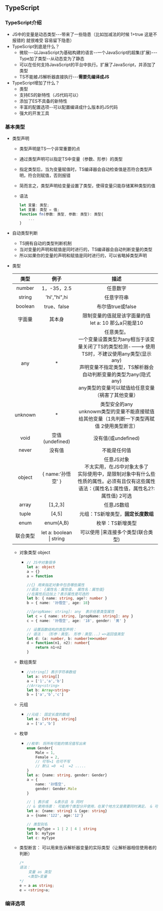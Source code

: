 ## TypeScript

### TypeScript介绍

+ JS中的变量是动态类型---带来了一些隐患（比如加减法的时候 1+true 这是不报错的 就很难受 容易留下隐患）
+ TypeScript到底是什么？
  + 微软---以JavaScript为基础构建的语言--一个JavaScript的超集(扩展)---Type加了类型--从动态变为了静态
  + 可以在任何支持JavaScript的平台中执行。扩展了JavaScript，并添加了类型
  + TS不能被JS解析器直接执行---**需要先编译成JS** 
+ TypeScript增加了什么？
  + 类型
  + 支持ES的新特性（JS代码可以）
  + 添加了ES不具备的新特性
  + 丰富的配置选项--可以配置编译成什么版本的JS代码 
  + 强大的开发工具

### 基本类型

+ 类型声明

  + 类型声明是TS一个非常重要的点

  + 通过类型声明可以指定TS中变量（参数、形参）的类型

  + 指定类型后，当为变量赋值时，TS编译器会自动检查值是否符合类型声明，符合则赋值，否则报错

  + 简而言之，类型声明给变量设置了类型，使得变量只能存储某种类型的值

  + 语法

    ```typescript
    let 变量: 类型;
    let 变量: 类型 = 值;
    function fn(参数: 类型, 参数: 类型): 类型{
        ...
    }
    ```

+ 自动类型判断

  + TS拥有自动的类型判断机制
  + 当对变量的声明和赋值是同时进行的，TS编译器会自动判断变量的类型
  + 所以如果你的变量的声明和赋值是同时进行的，可以省略掉类型声明

+ 类型

  |   类型   |           例子           |                             描述                             |
  | :------: | :----------------------: | :----------------------------------------------------------: |
  |  number  |       1，-35，2.5        |                           任意数字                           |
  |  string  |       'hi',"hi",hi       |                          任意字符串                          |
  | boolean  |       true、false        |                      布尔值true或false                       |
  |  字面量  |          其本身          | 限制变量的值就是该字面量的值<br />let a: 10   那么a只能是10  |
  |   any    |            *             | 任意类型。<br />一个变量设置类型为any相当于该变量关闭了TS的类型检测----> 使用TS时，不建议使用any类型(显示any)<br />声明变量不指定类型，TS解析器会自动判断变量的类型为any(隐式any)<br />any类型的变量可以赋值给任意变量（祸害了其他变量） |
  | unknown  |            *             | 类型安全的any<br />unknowm类型的变量不能直接赋值给其他变量（1先判断一下类型再赋值 2使用类型断言） |
  |   void   |     空值(undefined)      |                     没有值(或undefined)                      |
  |  never   |          没有值          |                         不能是任何值                         |
  |  object  |    { name:'孙悟空' }     | 任意JS对象<br />不太实用，在JS中对象太多了<br />实际使用中，是限制对象中有什么些性质的属性。必须有且仅有这些属性<br />语法：{属性名1:属性值，属性名2?:属性值} 2可选 |
  |  array   |         [1,2,3]          |                          任意JS数组                          |
  |  tuple   |          [4,5]           |              元组：TS新增类型，**固定长度数组**              |
  |   enum   |        enum{A,B}         |                       枚举：TS新增类型                       |
  | 联合类型 | let a: boolean \| string |             可以使用 \|来连接多个类型(联合类型)              |

  + 对象类型 object

    + ```typescript
      // JS中对象很多
      let a: object
      a = {}
      a = function
      
      //{} 用来指定对象中包含哪些属性
      //语法： {属性名：属性值， 属性名：属性值}
      //在属性后边加上？表示属性是可选的
      let b: { name: string, age?: number }
      b = { name: '孙悟空', age: 18}
      
      //[propName: string]: any  表示任意类型属性
      let c = { name: string, [propName: string]: any }
      c = { name: '孙悟空', age: '18', gender: '男' }
      
      // 设置函数结构的类型声明：
      // 语法： （形参：类型， 形参：类型...）=>返回值类型
      let d: (a: number, b: number)=>number
      d = function(n1, n2): number{
          return n1+n2
      }
      ```

  + 数组类型 

    + ```typescript
      //string[] 表示字符串数组
      let a: string[]
      a = ['1','a','b']
      //Array<string>
      let b: Array<string>
      b = ['a','b','c']    
      ```

  + 元组

    + ```typescript
      //元组： 固定长度的数组
      let a: [string, string]
      a = ['a','b']
      ```

  + 枚举

    + ```typescript
      //枚举: 将所有可能的情况值写出来
      enum Gender{
          Male = 1,
          Female = 2,
          // 可写=1 也可不写  
          // 默认 =0  =1  =2 .....
      }
      let a: {name: string, gender: Gender}
      a = {
          name: '孙悟空',
          gender: Gender.Male
      }
      ```

      ```typescript
      // | 表示或   &表示且 与 同时
      // & 使用场景： 可能两个类型分开使用，在某个地方又是需要同时满足。 & 可以连接动态的类型
      let a: {name: string} & {age: string}
      a = {name:'122', age:'12'}
      
      // 类型别名
      type myType = 1 | 2 | 4 | string
      let b: myType
      let c: myType
      ```

  + 类型断言： 可以用来告诉解析器变量的实际类型（让解析器相信使用者的判断）

    ```typescript
    /*
    语法：
    	变量 as 类型
    	<类型>变量
    */
    e = a as string;
    e = <string>a;
    ```

### 编译选项



